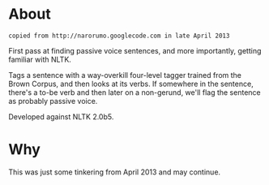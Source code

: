 # About

`copied from http://narorumo.googlecode.com in late April 2013`

First pass at finding passive voice sentences, and more
importantly, getting familiar with NLTK.

Tags a sentence with a way-overkill four-level tagger trained from the Brown
Corpus, and then looks at its verbs. If somewhere in the sentence, there's a
to-be verb and then later on a non-gerund, we'll flag the sentence as probably
passive voice.

Developed against NLTK 2.0b5.

# Why

This was just some tinkering from April 2013 and may continue.
